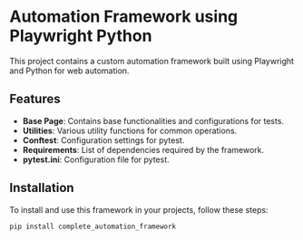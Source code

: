 # Automation Framework using Playwright Python

This project contains a custom automation framework built using Playwright and Python for web automation.

## Features

- **Base Page**: Contains base functionalities and configurations for tests.
- **Utilities**: Various utility functions for common operations.
- **Conftest**: Configuration settings for pytest.
- **Requirements**: List of dependencies required by the framework.
- **pytest.ini**: Configuration file for pytest.

## Installation

To install and use this framework in your projects, follow these steps:


```bash
pip install complete_automation_framework
